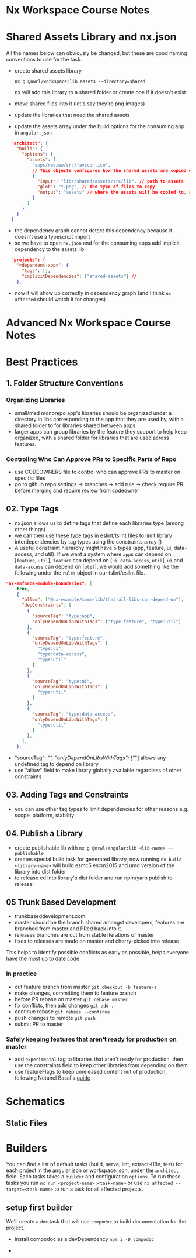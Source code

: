 # Nx Workspace Course Notes

# Shared Assets Library and nx.json

  All the names below can obviously be changed, but these are good naming conventions to use for the task.
  - create shared assets library

    `nx g @nwrl/workspace:lib assets --directory=shared`

    nx will add this library to a shared folder or create one if it doesn't exist

  - move shared files into it (let's say they're png images)
  - update the libraries that need the shared assets
  - update the assets array under the build options for the consuming app in `angular.json`
  ```json
    "architect": {
      "build": {
        "options": {
          "assets": [
            "apps/review/src/favicon.ico",
            // This objects configures how the shared assets are copied over to the consuming app
            {
              "input": "libs/shared/assets/src/lib", // path to assets
              "glob": "*.png", // the type of files to copy
              "output": "assets" // where the assets will be copied to, relative to app root
            }
          ]
        }
      }
    }
  ```
  - the dependency graph cannot detect this dependency because it doesn't use a typescript import
  - so we have to open `nx.json` and for the consuming apps add implicit dependency to the assets lib
  ```json
    "projects": {
      "<dependent-app>": {
        "tags": [],
        "implicitDependencies": ["shared-assets"] //
      },
  ```
  - now it will show up correctly in dependency graph (and I think `nx affected` should watch it for changes)


# Advanced Nx Workspace Course Notes

# Best Practices
## 1. Folder Structure Conventions

  ### Organizing Libraries
  - small/med monorepo app's libraries should be organized under a directory in libs corresponding to the app that they are used by, with a shared folder to for libraries shared between apps
  - larger apps can group libraries by the feature they support to help keep organized, with a shared folder for libraries that are used across features.

  ### Controling Who Can Approve PRs to Specific Parts of Repo
  - use CODEOWNERS file to control who can approve PRs to master on specific files
  - go to github repo settings -> branches -> add rule -> check require PR before merging and require review from codeowner

## 02. Type Tags
  - nx.json allows us to define tags that define each libraries type (among other things)
  - we can then use these type tags in eslint/tslint files to limit library interdependencies by tag types using the constraints array ()
  - A useful constraint hierarchy might have 5 types (app, feature, ui, data-access, and util). If we want a system where `app`s can depend on [`feature`, `util`], `feature` can depend on [`ui`, `data-access`, `util`], `ui` and `data-access` can depend on [`util`], we would add something like the following under the `rules` object in our tslint/eslint file.
  ```json
  "nx-enforce-module-boundaries": [
      true,
      {
        "allow": ["@nx-example/some/lib/that-all-libs-can-depend-on"],
        "depConstraints": [
          {
            "sourceTag": "type:app",
            "onlyDependOnLibsWithTags": ["type:feature", "type:util"]
          },
          {
            "sourceTag": "type:feature",
            "onlyDependOnLibsWithTags": [
              "type:ui",
              "type:data-access",
              "type:util"
            ]
          },
          {
            "sourceTag": "type:ui",
            "onlyDependOnLibsWithTags": [
              "type:util"
            ]
          },
          {
            "sourceTag": "type:data-access",
            "onlyDependOnLibsWithTags": [
              "type:util"
            ]
          },
        ],
      },
  ```
  - "sourceTag": "*", "onlyDependOnLibsWithTags": ["*"] allows any undefined tag to depend on library
  - use "allow" field to make library globally available regardless of other constraints

## 03. Adding Tags and Constraints
  - you can use other tag types to limit dependencies for other reasons e.g. scope, platform, stability

## 04. Publish a Library
  - create publishable lib with
    `nx g @nrwl/angular:lib <lib-name> --publishable`
  - creates special build task for generated library, now running
    `nx build <library-name>`
    will build esmc5 escm2015 and umd version of the library into dist folder
  - to release cd into library's dist folder and run npm/yarn publish to release

## 05 Trunk Based Development
- trunkbaseddevelopment.com
- master should be the branch shared amongst developers, features are branched from master and PRed back into it.
- releases branches are cut from stable iterations of master
- fixes to releases are made on master and cherry-picked into release


This helps to identify possible conflicts as early as possible, helps everyone have the most up to date code

### In practice
- cut feature branch from master
  `git checkout -b feature-a`
- make changes, committing them to feature branch
- before PR rebase on master
  `git rebase master `
- fix conflicts, then add changes
  `git add .`
- continue rebase
  `git rebase --continue`
- push changes to remote
  `git push`
- submit PR to master

### Safely keeping features that aren't ready for production on master
- add `experimental` tag to libraries that aren't ready for production, then use the constraints field to keep other libraries from depending on them
- use featureFlags to keep unreleased content out of production, following Netanel Basal's [guide](https://netbasal.com/the-ultimate-guide-to-implementing-feature-flags-in-angular-applications-d4ae1fd33684)

# Schematics

## Static Files

# Builders

You can find a list of default tasks (build, serve, lint, extract-i18n, test) for each project in the angular.json or workspace.json, under the `architect` field. Each tasks takes a `builder` and configuration `options`. To run these tasks you run `nx run <project-name>:<task-name>` or use `nx affected --target=<task-name>` to run a task for all affected projects.

## setup first builder
We'll create a `doc` task that will use `compodoc` to build documentation for the project.

- install compodoc as a devDependency
  `npm i -D compodoc`

-

##